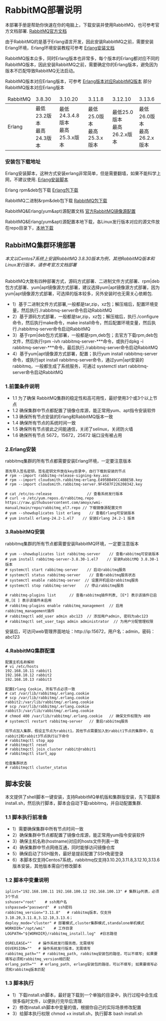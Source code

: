 # RabbitMQ部署说明
本部署手册是帮助你快速在你的电脑上，下载安装并使用RabbitMQ，也可参考官方文档部署. [RabbitMQ官方文档](https://www.rabbitmq.com/docs)

由于RabbitMQ的是基于Erlang语言开发，因此安装RabbitMQ之前，需要安装Erlang环境，Erlang环境安装教程可参考 [Erlang安装文档](https://www.rabbitmq.com/docs/which-erlang)

RabbitMQ版本众多，同时Erlang版本也非常多，每个版本的Erlang都对应不同的RabbitMQ版本，因此安装RabbitMQ之前，需要确定你的Erlang版本，避免因为版本不匹配导致RabbitMQ无法启动。

RabbitMQ版本对应Erlang版本，可参考 [Erlang版本对应RabbitMQ版本](https://www.rabbitmq.com/docs/which-erlang) 部分RabbitMQ版本对应Erlang版本

<table>
  <thead>
    <tr>
	  <td>RabbitMQ</td>
      <td>3.8.30</td>
      <td>3.10.20</td>
      <td>3.11.8</td>
       <td>3.12.10</td>
      <td>3.13.6</td>
    </tr>
  </thead>
  <tbody>
    <tr>
      <td>Erlang</td>
      <td>最低23.2版本<br>最高 24.3版本</td>
      <td>最低24.3.4.8版本<br>最高25.3.x版本</td>
      <td>最低25.0版本<br>最高25.3.x版本</td>
      <td>最低25.0版本<br>最高26.2.x版本</td>
      <td>最低26.0版本<br>最高26.2.x版本</td>
    </tr>
  </tbody>
</table>

### 安装包下载地址 

Erlang安装脚本，这种方式安装erlang非常简单，但是需要翻墙，如果不能科学上网，不建议使用.  [Erlang安装脚本](https://github.com/kerl/kerl) 

Erlang rpm&deb包下载 [Erlang包下载](https://www.erlang-solutions.com/downloads/#)

RabbitMQ二进制&rpm&deb包下载 [RabbitMQ包下载](https://github.com/rabbitmq/rabbitmq-server/releases)

RabbitMQ&Erlang(yum&apt)源配置文档 [官方RabbitMQ镜像源配置](https://www.rabbitmq.com/docs/install-debian)

RabbitMQ&Erlang(yum&apt)源配置本地下载，各Linux发行版本对应的源文件放在repo目录下，[本地下载](repo/rabbitmq_el7.repo) 

## RabbitMQ集群环境部署

###### 本文以Centos7系统上安装RabbitMQ 3.8.30版本为例，其他RabbitMQ版本和Linux发行版本，请参考官方文档部署

RabbitMQ大致有四种部署方式，源码方式部署、二进制文件方式部署、rpm|deb包方式部署、yum|apt镜像源方式部署，建议选择yum|apt镜像源方式部署，因为yum|apt镜像源方式部署，可选择的版本较多，另外安装时也无需关心依赖包.
+ 1）基于二进制文件方式部署,一般都是tar,zip，xz包；解压缩后，配置环境变量，然后执行./rabbitmq-server命令启动RabbitMQ
+ 2）基于源码方式部署，一般都是tar,zip，xz包；解压缩后，执行./configure命令，然后执行make命令，make install命令，然后配置环境变量，然后执行./rabbitmq-server命令启动RabbitMQ
+ 3）基于rpm|deb包方式部署，一般都是rpm,deb包；去官方下载rpm,deb包文件，然后执行rpm -ivh rabbitmq-server-***命令，或执行dpkg -i rabbitmq-server-***命令，最后执行./rabbitmq-server命令启动RabbitMQ
+ 4）基于yum|apt镜像源方式部署，配置；执行yum install rabbitmq-server命令，或执行apt install rabbitmq-server命令，通过yum|apt安装的rabbitmq，一般都生成了系统服务，可通过 systemctl start rabbitmq-server命令启动RabbitMQ

### 1.前置条件说明
+ 1.1 为了确保 RabbitMQ集群的稳定性和高可用性，最好使用3个或3个以上节点
+ 1.2 确保集群中节点都配置了镜像仓库源，能正常用yum、apt指令安装软件
+ 1.3 确保所有节点安装的Erlang和RabbitMQ版本一致
+ 1.4 确保所有节点的系统时间一致
+ 1.5 确保所有节点彼此之间能通信，关闭了selinux，关闭防火墙
+ 1.6 确保所有节点 5672，15672，25672 端口没有被占用

### 2.Erlang安装
rabbitmq集群的所有节点都需要安装Erlang环境，一定要注意版本
```
首先导入签名密钥，签名密钥文件放在key目录中，自行下载到安装的节点
# rpm --import rabbitmq-release-signing-key.asc
# rpm --import cloudsmith.rabbitmq-erlang.E495BB49CC4BBE5B.key
# rpm --import cloudsmith.rabbitmq-server.9F4587F226208342.key

# cat /etc/os-release                // 查看系统发行版本
# curl -o /etc/yum.repos.d/rabbitmq.repo https://raw.githubusercontent.com/amoyx/wmi-manual/main/repo/rabbitmq_el7.repo // 下载镜像源配置文件   
# yum --showduplicates list erlang    // 查看Erlang可安装版本
# yum install erlang-24.2-1.el7    // 安装Erlang 24.2-1 版本
```

### 3.RabbitMQ安装
rabbitmq集群的所有节点都需要安装RabbitMQ环境，一定要注意版本
```
# yum --showduplicates list rabbitmq-server    // 查看rabbitmq可安装版本
# yum install rabbitmq-server-3.8.30-1.el7    // 安装RabbitMQ 3.8.30-1 版本
# systemctl start rabbitmq-server    // 启动rabbitmq服务
# systemctl status rabbitmq-server    // 查看rabbitmq服务状态
# systemctl enable rabbitmq-server  // 设置开机启动rabbitmq服务
# systemctl stop rabbitmq-server    // 停止rabbitmq服务

# rabbitmq-plugins list      // 查看rabbitmq插件列表, [E*] 表示该插件已启用,[E ] 表示该插件未启用
# rabbitmq-plugins enable rabbitmq_management  // 启用rabbitmq_management插件
# rabbitmqctl add_user admin abc123  // 添加用户admin, 密码为abc123 
# rabbitmqctl set_user_tags admin administrator  // 为用户分配管理权限
```
安装后，可访问web管理界面地址：http://ip:15672，用户名：admin，密码：abc123

### 4.RabbitMQ集群配置
```
配置主机名称解析
# vi /etc/hosts
192.168.10.11 rabbit1
192.168.10.12 rabbit2
192.168.10.13 rabbit3

配置Erlang Cookie, 所有节点必须一致
# cat /var/lib/rabbitmq/.erlang.cookie
# scp /var/lib/rabbitmq/.erlang.cookie rabbit2:/var/lib/rabbitmq/.erlang.cookie
# scp /var/lib/rabbitmq/.erlang.cookie rabbit3:/var/lib/rabbitmq/.erlang.cookie
# chmod 400 /var/lib/rabbitmq/.erlang.cookie   // 确保文件权限为 400
# systemctl restart rabbitmq-server   // 重启rabbitmq服务

将节点加入集群，假设主节点为rabbit1，其他节点需要加入到rabbit1节点的集群中，在rabbit2和rabbit3节点执行以下命令
# rabbitmqctl stop_app
# rabbitmqctl reset
# rabbitmqctl join_cluster rabbit@rabbit1
# rabbitmqctl start_app

检查集群状态
# rabbitmqctl cluster_status
```

## 脚本安装
本文提供了shell脚本一键安装，支持RabbitMQ单机版和集群版安装，先下载脚本install.sh，然后执行脚本，脚本会自动下载rabbitmq，并自动配置集群.

### 1.1 脚本执行前准备
+ 1）需要确保集群中所有节点时间一致
+ 2）确保集群中节点都配置了镜像仓库源，能正常用yum指令安装软件
+ 3）确保主机名称(hostname)对应的hosts文件列表一致
+ 4）确保集群中节点网络互通，同时能够访问镜像仓库
+ 5）确保启动了SSH服务，最好是提前配置了SSH免密登录
+ 6）本脚本仅支持Centos7系统，rabbitmq仅支持3.10.20,3.11.8,3.12.10,3.13.6版本安装，其他版本需自行修改脚本

### 1.2 脚本中变量说明
```
iplist="192.168.100.11 192.168.100.12 192.168.100.13" # 集群ip列表，必须3个节点
sshuser="root"    # ssh用户名
sshpasswd="password"  # ssh密码
rabbitmq_version="3.11.8"   # rabbitmq版本，仅支持3.10.20,3.11.8,3.12.10,3.13.6；
deploy_mode="cluster" # 部署模式,cluster集群模式,standalone单机模式
WORKDIR="/opt/wmi"    # 工作目录
LOGPATH="${WORKDIR}/rabbitmq_install.log"  #日志路径

OSRELEASE=""   # 操作系统发行服务商，无需填写
OSVERSION=""   # 操作系统发行版本，无需填写
rabbitmq_path="" # rabbitmq_path, rabbitmq安装包的路径，可以不填写; 如果要填写必须和rabbitmq_version相匹配
erlang_path=""  # erlang_path, erlang安装包的路径，可以不填写; 如果要填写必须和rabbitmq版本匹配
```

### 1.3 脚本执行
+ 1）下载install.sh脚本，最好是下载到一个单独的目录中，执行过程中会生成很多临时文件，以便执行完毕后清理.
+ 2）修改install.sh脚本中变量的值，根据你自己的实际场景修改配置
+ 3）给脚本执行权限 chmod +x install.sh，执行脚本 bash install.sh
